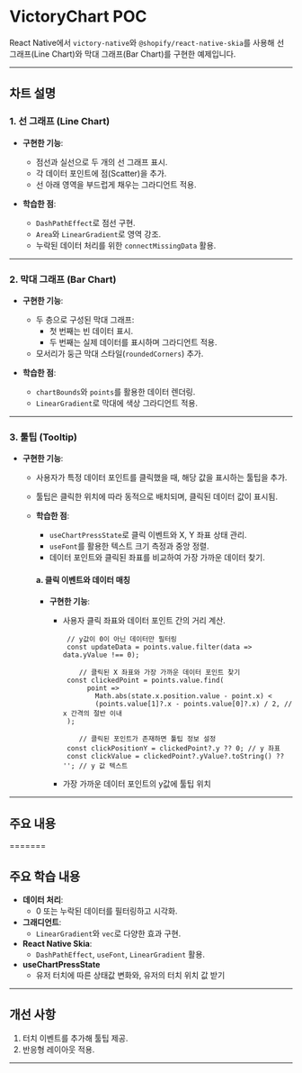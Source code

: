 # VictoryChart POC

React Native에서 `victory-native`와 `@shopify/react-native-skia`를 사용해 선 그래프(Line Chart)와 막대 그래프(Bar Chart)를 구현한 예제입니다.

---

## 차트 설명

### 1. 선 그래프 (Line Chart)
- **구현한 기능**:
    - 점선과 실선으로 두 개의 선 그래프 표시.
    - 각 데이터 포인트에 점(Scatter)을 추가.
    - 선 아래 영역을 부드럽게 채우는 그라디언트 적용.

- **학습한 점**:
    - `DashPathEffect`로 점선 구현.
    - `Area`와 `LinearGradient`로 영역 강조.
    - 누락된 데이터 처리를 위한 `connectMissingData` 활용.

---

### 2. 막대 그래프 (Bar Chart)
- **구현한 기능**:
    - 두 층으로 구성된 막대 그래프:
        - 첫 번째는 빈 데이터 표시.
        - 두 번째는 실제 데이터를 표시하며 그라디언트 적용.
    - 모서리가 둥근 막대 스타일(`roundedCorners`) 추가.

- **학습한 점**:
    - `chartBounds`와 `points`를 활용한 데이터 렌더링.
    - `LinearGradient`로 막대에 색상 그라디언트 적용.

---

### 3. 툴팁 (Tooltip)
- **구현한 기능**:
  - 사용자가 특정 데이터 포인트를 클릭했을 때, 해당 값을 표시하는 툴팁을 추가.
  - 툴팁은 클릭한 위치에 따라 동적으로 배치되며, 클릭된 데이터 값이 표시됨.

  - **학습한 점**:
    - `useChartPressState`로 클릭 이벤트와 X, Y 좌표 상태 관리.
    - `useFont`를 활용한 텍스트 크기 측정과 중앙 정렬.
    - 데이터 포인트와 클릭된 좌표를 비교하여 가장 가까운 데이터 찾기.

    #### a. 클릭 이벤트와 데이터 매칭
    - **구현한 기능**:
      - 사용자 클릭 좌표와 데이터 포인트 간의 거리 계산.
        ```tsx
         // y값이 0이 아닌 데이터만 필터링
         const updateData = points.value.filter(data => data.yValue !== 0);

            // 클릭된 X 좌표와 가장 가까운 데이터 포인트 찾기
         const clickedPoint = points.value.find(
              point =>
                Math.abs(state.x.position.value - point.x) <
                (points.value[1]?.x - points.value[0]?.x) / 2, // x 간격의 절반 이내
         );

            // 클릭된 포인트가 존재하면 툴팁 정보 설정
         const clickPositionY = clickedPoint?.y ?? 0; // y 좌표
         const clickValue = clickedPoint?.yValue?.toString() ?? ''; // y 값 텍스트
        ```
      
      - 가장 가까운 데이터 포인트의 y값에 툴팁 위치
---



## 주요 내용
=======
## 주요 학습 내용
- **데이터 처리**:
    - 0 또는 누락된 데이터를 필터링하고 시각화.
- **그래디언트**:
    - `LinearGradient`와 `vec`로 다양한 효과 구현.
- **React Native Skia**:
    - `DashPathEffect`, `useFont`, `LinearGradient` 활용.
- **useChartPressState**
  - 유저 터치에 따른 상태값 변화와, 유저의 터치 위치 값 받기



---
## 개선 사항
1. 터치 이벤트를 추가해 툴팁 제공.
2. 반응형 레이아웃 적용.
---
